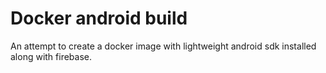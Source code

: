 # Docker android build

An attempt to create a docker image with lightweight android sdk installed along with firebase.